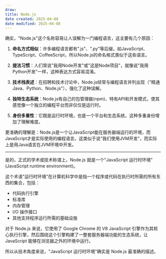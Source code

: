 ```yaml
---
draw:
title: Node.js
date created: 2025-04-08
date modified: 2025-04-08
---
```


确实，"Node.js"这个名称容易让人误解为一门编程语言，这主要有几个原因：

1. **命名方式相似**：许多编程语言都有".js"、".py"等后缀，如JavaScript、TypeScript、CoffeeScript，所以Node.js的命名格式类似于这些语言。
    
2. **提法习惯**：人们常说"我用Node开发"或"这是Node项目"，就像说"我用Python开发"一样，这种表达方式容易混淆。
    
3. **技术栈表述**：在招聘和技术讨论中，Node.js经常与编程语言并列出现（"精通Java、Python、Node.js"），强化了这种误解。
    
4. **独特生态系统**：Node.js有自己的包管理器(npm)、特有API和开发模式，使其感觉像一个独立的编程平台而非仅仅是运行时。
    
5. **身份多重性**：它既是运行时环境，也是一个平台和生态系统，这种多重身份增加了理解难度。
    

更准确的理解是：Node.js是一个让JavaScript能在服务器端运行的环境，而JavaScript才是实际使用的编程语言。这类似于说"我们使用JVM开发"，而实际上是用Java语言在JVM环境中开发。

___

是的，正式的学术或技术称谓上，Node.js 就是一个"JavaScript 运行时环境"(JavaScript runtime environment)。

这个术语"运行时环境"在计算机科学中是指一个程序或代码在执行时所需的所有东西的集合，包括：

- 代码执行引擎
- 标准库
- 内存管理
- I/O 操作接口
- 其他支持程序运行所需的基础设施

对于 Node.js 来说，它使用了 Google Chrome 的 V8 JavaScript 引擎作为其核心执行引擎，然后围绕这个引擎构建了一整套服务器端功能的生态系统，让 JavaScript 能够在浏览器之外的环境中运行。

所以从技术角度来说，"JavaScript 运行时环境"确实是 Node.js 最准确的描述。
